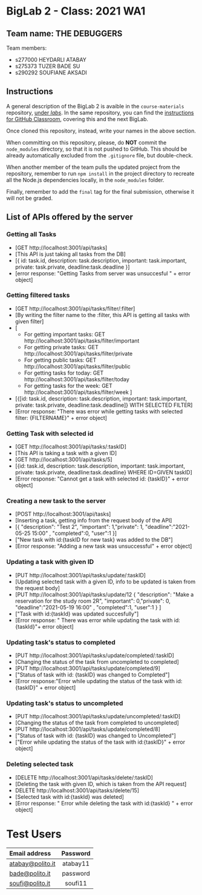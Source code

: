 # BigLab 2 - Class: 2021 WA1

## Team name: THE DEBUGGERS

Team members:

- s277000 HEYDARLI ATABAY
- s275373 TUZER BADE SU
- s290292 SOUFIANE AKSADI

## Instructions

A general description of the BigLab 2 is avaible in the `course-materials` repository, [under _labs_](https://github.com/polito-WA1-AW1-2021/course-materials/tree/main/labs/BigLab2/BigLab2.pdf). In the same repository, you can find the [instructions for GitHub Classroom](https://github.com/polito-WA1-AW1-2021/course-materials/tree/main/labs/GH-Classroom-BigLab-Instructions.pdf), covering this and the next BigLab.

Once cloned this repository, instead, write your names in the above section.

When committing on this repository, please, do **NOT** commit the `node_modules` directory, so that it is not pushed to GitHub.
This should be already automatically excluded from the `.gitignore` file, but double-check.

When another member of the team pulls the updated project from the repository, remember to run `npm install` in the project directory to recreate all the Node.js dependencies locally, in the `node_modules` folder.

Finally, remember to add the `final` tag for the final submission, otherwise it will not be graded.

## List of APIs offered by the server

### Getting all Tasks

- [GET http://localhost:3001/api/tasks]
- [This API is just taking all tasks from the DB]
- [{ id: task.id, description: task.description, important: task.important, private: task.private, deadline:task.deadline }]
- [error response: "Getting Tasks from server was unsuccesful " + error object]

### Getting filtered tasks

- [GET http://localhost:3001/api/tasks/filter/:filter]
- [By writing the filter name to the :filter, this API is getting all tasks with given filter]
- [
  - For getting important tasks: GET http://localhost:3001/api/tasks/filter/important
  - For getting private tasks: GET http://localhost:3001/api/tasks/filter/private
  - For getting public tasks: GET http://localhost:3001/api/tasks/filter/public
  - For getting tasks for today: GET http://localhost:3001/api/tasks/filter/today
  - For getting tasks for the week: GET http://localhost:3001/api/tasks/filter/week
    ]
- [{[id: task.id, description: task.description, important: task.important,
  private: task.private, deadline:task.deadline]} WITH SELECTED FILTER]
- [Error response: "There was error while getting tasks with selected filter: {FILTERNAME}" + error object]

### Getting Task with selected id

- [GET http://localhost:3001/api/tasks/:taskID]
- [This API is taking a task with a given ID]
- [GET http://localhost:3001/api/tasks/5]
- [{id: task.id, description: task.description, important: task.important,
  private: task.private, deadline:task.deadline} WHERE ID=GIVEN taskID]
- [Error response: "Cannot get a task with selected id: {taskID}" + error object]

### Creating a new task to the server

- [POST http://localhost:3001/api/tasks]
- [Inserting a task, getting info from the request body of the API]
- [{ "description": "Test 2", "important": 1,"private": 1, "deadline":"2021-05-25 15:00" , "completed":0, "user":1 }]
- ["New task with id:{taskID for new task} was added to the DB"]
- [Error response: "Adding a new task was unsuccessful" + error object]

### Updating a task with given ID

- [PUT http://localhost:3001/api/tasks/update/:taskID]
- [Updating selected task with a given ID, info to be updated is taken from the request body]
- [PUT http://localhost:3001/api/tasks/update/12
  { "description": "Make a reservation for the study room 2R", "important": 0,"private": 0, "deadline":"2021-05-19 16:00" , "completed":1, "user":1 }
  ]
- ["Task with id:{taskId} was updated succesfully"]
- [Error response: " There was error while updating the task with id:{taskId}"+ error object]

### Updating task's status to completed

- [PUT http://localhost:3001/api/tasks/update/completed/:taskID]
- [Changing the status of the task from uncompleted to completed]
- [PUT http://localhost:3001/api/tasks/update/completed/9]
- ["Status of task with id: {taskID} was changed to Completed"]
- [Error response:"Error while updating the status of the task with id:{taskID}" + error object]

### Updating task's status to uncompleted

- [PUT http://localhost:3001/api/tasks/update/uncompleted/:taskID]
- [Changing the status of the task from completed to uncompleted]
- [PUT http://localhost:3001/api/tasks/update/completed/8]
- ["Status of task with id: {taskID} was changed to Uncompleted"]
- ["Error while updating the status of the task with id:{taskID}" + error object]

### Deleting selected task

- [DELETE http://localhost:3001/api/tasks/delete/:taskID]
- [Deleting the task with given ID, which is taken from the API request]
- DELETE http://localhost:3001/api/tasks/delete/15]
- [Selected task with id:{taskId} was deleted]
- [Error response: " Error while deleting the task with id:{taskId} " + error object]

# Test Users

| Email address    | Password |
| :--------------- | :------: |
| atabay@polito.it | atabay11 |
| bade@polito.it   | password |
| soufi@polito.it  | soufi11  |
